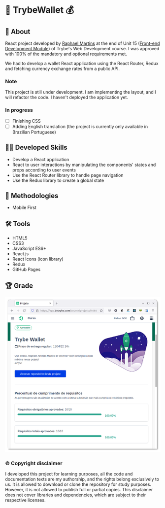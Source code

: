 # :purse: TrybeWallet :moneybag:

## :page_with_curl: About

React project developed by [Raphael Martins](https://www.linkedin.com/in/raphaelameidamartins/) at the end of Unit 15 ([Front-end Development Module](https://github.com/raphaelalmeidamartins/trybe_exercicios/tree/main/2_Desenvolvimento-Front-end)) of Trybe's Web Development course. I was approved with 100% of the mandatory and optional requirements met.

We had to develop a wallet React application using the React Router, Redux and fetching currency exchange rates from a public API.

### Note

This project is still under development. I am implementing the layout, and I will refactor the code. I haven't deployed the application yet.

### In progress

- [ ] Finishing CSS
- [ ] Adding English translation (the project is currently only available in Brazilian Portuguese)

## :man_technologist: Developed Skills

* Develop a React application
* React to user interactions by manipulating the components' states and props according to user events
* Use the React Router library to handle page navigation
* Use the Redux library to create a global state

## :memo: Methodologies

* Mobile First

## :hammer_and_wrench: Tools

* HTML5
* CSS3
* JavaScript ES6+
* React.js
* React Icons (icon library)
* Redux
* GitHub Pages

## :trophy: Grade

![My grade of the project - Minha nota no projeto](./imgs/nota.png)

### :copyright: Copyright disclaimer

I developed this project for learning purposes, all the code and documentation texts are my authorship, and the rights belong exclusively to us. It is allowed to download or clone the repository for study purposes. However, it is not allowed to publish full or partial copies. This disclaimer does not cover libraries and dependencies, which are subject to their respective licenses.
